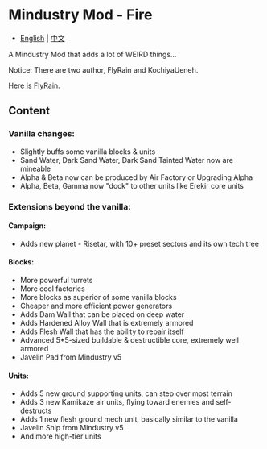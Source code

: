 # Mindustry Mod - Fire
- [English](README.md) | [中文](README_zh.md)

A Mindustry Mod that adds a lot of WEIRD things...

Notice: There are two author, FlyRain and KochiyaUeneh.

[Here is FlyRain.](https://github.com/nuiFghY)

## Content

### Vanilla changes:

- Slightly buffs some vanilla blocks & units
- Sand Water, Dark Sand Water, Dark Sand Tainted Water now are mineable
- Alpha & Beta now can be produced by Air Factory or Upgrading Alpha
- Alpha, Beta, Gamma now "dock" to other units like Erekir core units

### Extensions beyond the vanilla:

#### Campaign:

- Adds new planet - Risetar, with 10+ preset sectors and its own tech tree

#### Blocks:

- More powerful turrets
- More cool factories
- More blocks as superior of some vanilla blocks
- Cheaper and more efficient power generators
- Adds Dam Wall that can be placed on deep water
- Adds Hardened Alloy Wall that is extremely armored
- Adds Flesh Wall that has the ability to repair itself
- Advanced 5*5-sized buildable & destructible core, extremely well armored
- Javelin Pad from Mindustry v5

#### Units:

- Adds 5 new ground supporting units, can step over most terrain
- Adds 3 new Kamikaze air units, flying toward enemies and self-destructs
- Adds 1 new flesh ground mech unit, basically similar to the vanilla
- Javelin Ship from Mindustry v5
- And more high-tier units
